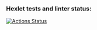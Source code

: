 ### Hexlet tests and linter status:
[![Actions Status](https://github.com/RickoBo/layout-designer-project-lvl2/workflows/hexlet-check/badge.svg)](https://github.com/RickoBo/layout-designer-project-lvl2/actions)